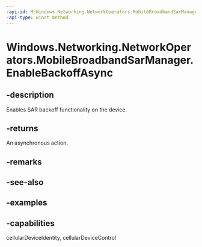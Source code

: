 ```yaml
---
-api-id: M:Windows.Networking.NetworkOperators.MobileBroadbandSarManager.EnableBackoffAsync
-api-type: winrt method
---
```


<!-- Method syntax.
public IAsyncAction MobileBroadbandSarManager.EnableBackoffAsync()
-->

# Windows.Networking.NetworkOperators.MobileBroadbandSarManager.EnableBackoffAsync

## -description
Enables SAR backoff functionality on the device.

## -returns
An asynchronous action.

## -remarks

## -see-also

## -examples


## -capabilities
cellularDeviceIdentity, cellularDeviceControl
